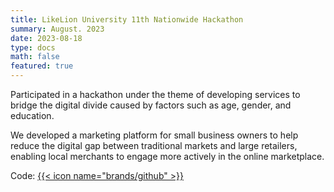 ```yaml
---
title: LikeLion University 11th Nationwide Hackathon
summary: August. 2023
date: 2023-08-18
type: docs
math: false
featured: true
---
```


Participated in a hackathon under the theme of developing services to bridge the digital divide caused by factors such as age, gender, and education.

We developed a marketing platform for small business owners to help reduce the digital gap between traditional markets and large retailers, enabling local merchants to engage more actively in the online marketplace.

Code: [{{< icon name="brands/github" >}}](https://github.com/changuii/DigitalMarketing-Server)